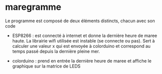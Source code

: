 # maregramme
Le programme est composé de deux éléments distincts, chacun avec son code

- ESP8266 : est connecté à internet et donne la dernière heure de maree haute. La librairie wifi utilisée est instable (se connecte ou pas). Sert à calculer une valeur x qui est envoyée à colorduino et correspond au temps passé depuis la dernière pleine mer.

- colorduino : prend en entrée la dernière heure de maree et affiche le graphique sur la matrice de LEDS
